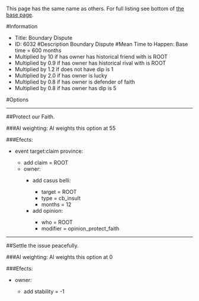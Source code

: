 This page has the same name as others. For full listing see bottom of [the base page](boundary_dispute.md).

#Information
 - Title: Boundary Dispute
 - ID: 6032
#Description
Boundary Dispute
#Mean Time to Happen:
Base time = 600 months
 - Multiplied by 10 if has owner has historical friend with is ROOT
 - Multiplied by 0.9 if has owner has historical rival with is ROOT
 - Multiplied by 1.2 if does not have dip is 1
 - Multiplied by 2.0 if has owner is lucky
 - Multiplied by 0.8 if has owner is defender of faith
 - Multiplied by 0.8 if has owner has dip is 5

#Options

___
##Protect our Faith.

###AI weighting:
AI weights this option at 55


###Efects:<ul><li>event target:claim province:</li><ul><li>add claim = ROOT</li><li>owner:</li><ul><li>add casus belli:</li><ul><li>target = ROOT</li><li>type = cb_insult</li><li>months = 12</li></ul><li>add opinion:</li><ul><li>who = ROOT</li><li>modifier = opinion_protect_faith</li></ul></ul></ul></ul>

___
##Settle the issue peacefully.

###AI weighting:
AI weights this option at 0


###Efects:<ul><li>owner:</li><ul><li>add stability = -1</li></ul></ul>
